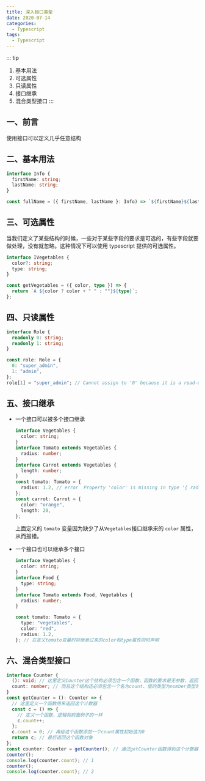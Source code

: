 ```yaml
---
title: 深入接口类型
date: 2020-07-14
categories:
  - Typescript
tags:
  - Typescript
---
```


::: tip
1. 基本用法
2. 可选属性
3. 只读属性
4. 接口继承
5. 混合类型接口
:::

<!-- more -->

## 一、前言

使用接口可以定义几乎任意结构

## 二、基本用法

```typescript
interface Info {
  firstName: string;
  lastName: string;
}

const fullName = ({ firstName, lastName }: Info) => `${firstName}${lastName}`;
```

## 三、可选属性

当我们定义了某些结构的时候，一些对于某些字段的要求是可选的，有些字段就要做处理，没有就忽略。这种情况下可以使用 typescript 提供的可选属性。

```typescript
interface IVegetables {
  color?: string;
  type: string;
}

const getVegetables = ({ color, type }) => {
  return `A ${color ? color + " " : ""}${type}`;
};
```

## 四、只读属性

```typescript
interface Role {
  readonly 0: string;
  readonly 1: string;
}

const role: Role = {
  0: "super_admin",
  1: "admin",
};
role[1] = "super_admin"; // Cannot assign to '0' because it is a read-only property
```

## 五、接口继承

- 一个接口可以被多个接口继承

  ```typescript
  interface Vegetables {
    color: string;
  }
  interface Tomato extends Vegetables {
    radius: number;
  }
  interface Carrot extends Vegetables {
    length: number;
  }
  const tomato: Tomato = {
    radius: 1.2, // error  Property 'color' is missing in type '{ radius: number; }'
  };
  const carrot: Carrot = {
    color: "orange",
    length: 20,
  };
  ```

  上面定义的 `tomato` 变量因为缺少了从`Vegetables`接口继承来的 `color` 属性，从而报错。

- 一个接口也可以继承多个接口

  ```typescript
  interface Vegetables {
    color: string;
  }
  interface Food {
    type: string;
  }
  interface Tomato extends Food, Vegetables {
    radius: number;
  }

  const tomato: Tomato = {
    type: "vegetables",
    color: "red",
    radius: 1.2,
  }; // 在定义tomato变量时将继承过来的color和type属性同时声明
  ```

## 六、混合类型接口

```typescript
interface Counter {
  (): void; // 这里定义Counter这个结构必须包含一个函数，函数的要求是无参数，返回值为void，即无返回值
  count: number; // 而且这个结构还必须包含一个名为count、值的类型为number类型的属性
}
const getCounter = (): Counter => {
  // 这里定义一个函数用来返回这个计数器
  const c = () => {
    // 定义一个函数，逻辑和前面例子的一样
    c.count++;
  };
  c.count = 0; // 再给这个函数添加一个count属性初始值为0
  return c; // 最后返回这个函数对象
};
const counter: Counter = getCounter(); // 通过getCounter函数得到这个计数器
counter();
console.log(counter.count); // 1
counter();
console.log(counter.count); // 2
```
